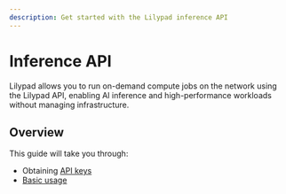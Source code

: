 ```yaml
---
description: Get started with the Lilypad inference API
---
```


# Inference API

Lilypad allows you to run on-demand compute jobs on the network using the Lilypad API, enabling AI inference and high-performance workloads without managing infrastructure.

## Overview

This guide will take you through:

* Obtaining [API keys](installation.md)
* [Basic usage](usage.md)

